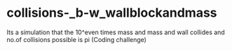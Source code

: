 # collisions-_b-w_wallblockandmass
Its a simulation that the 10^even times mass and mass and wall collides and no.of collisions possible is pi (Coding challenge)
